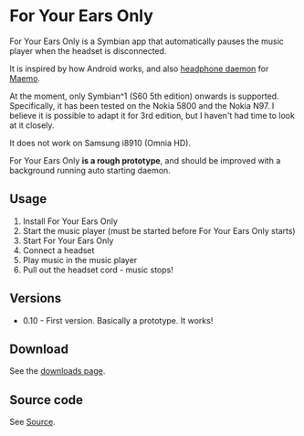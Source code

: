 # For Your Ears Only #

For Your Ears Only is a Symbian app that automatically pauses the music player when the headset is disconnected.

It is inspired by how Android works, and also [headphone daemon](https://garage.maemo.org/projects/headphoned/) for [Maemo](http://maemo.org/).

At the moment, only Symbian^1 (S60 5th edition) onwards is supported. Specifically, it has been tested on the Nokia 5800 and the Nokia N97. I believe it is possible to adapt it for 3rd edition, but I haven't had time to look at it closely.

It does not work on Samsung i8910 (Omnia HD).

For Your Ears Only **is a rough prototype**, and should be improved with a background running auto starting daemon.

## Usage ##

  1. Install For Your Ears Only
  1. Start the music player (must be started before For Your Ears Only starts)
  1. Start For Your Ears Only
  1. Connect a headset
  1. Play music in the music player
  1. Pull out the headset cord - music stops!

## Versions ##

  * 0.10 - First version. Basically a prototype. It works!

## Download ##

See the [downloads page](http://code.google.com/p/bergamot/downloads/list).

## Source code ##

See [Source](http://code.google.com/p/bergamot/source/browse/).
